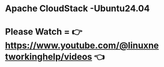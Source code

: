 # Apache CloudStack -Ubuntu24.04
# Please Watch = 👉 https://www.youtube.com/@linuxnetworkinghelp/videos 👈
